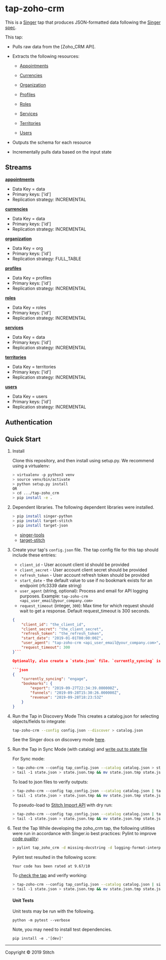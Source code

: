 # tap-zoho-crm

This is a [Singer](https://singer.io) tap that produces JSON-formatted data
following the [Singer
spec](https://github.com/singer-io/getting-started/blob/master/docs/SPEC.md).

This tap:

- Pulls raw data from the [Zoho_CRM API].
- Extracts the following resources:
    - [Appointments](https://www.zoho.com/crm/developer/docs/api/v8/get-appointments.html)

    - [Currencies](https://www.zoho.com/crm/developer/docs/api/v8/get-currencies-data.html)

    - [Organization](https://www.zoho.com/crm/developer/docs/api/v8/get-org-data.html)

    - [Profiles](https://www.zoho.com/crm/developer/docs/api/v8/get-profiles.html)

    - [Roles](https://www.zoho.com/crm/developer/docs/api/v8/get-roles.html)

    - [Services](https://www.zoho.com/crm/developer/docs/api/v8/get-services.html)

    - [Territories](https://www.zoho.com/crm/developer/docs/api/v8/territories.html)

    - [Users](https://www.zoho.com/crm/developer/docs/api/v8/get-users.html)

- Outputs the schema for each resource
- Incrementally pulls data based on the input state


## Streams


**[appointments](https://www.zoho.com/crm/developer/docs/api/v8/get-appointments.html)**
- Data Key = data
- Primary keys: ['id']
- Replication strategy: INCREMENTAL

**[currencies](https://www.zoho.com/crm/developer/docs/api/v8/get-currencies-data.html)**
- Data Key = data
- Primary keys: ['id']
- Replication strategy: INCREMENTAL

**[organization](https://www.zoho.com/crm/developer/docs/api/v8/get-org-data.html)**
- Data Key = org
- Primary keys: ['id']
- Replication strategy: FULL_TABLE

**[profiles](https://www.zoho.com/crm/developer/docs/api/v8/get-profiles.html)**
- Data Key = profiles
- Primary keys: ['id']
- Replication strategy: INCREMENTAL

**[roles](https://www.zoho.com/crm/developer/docs/api/v8/get-roles.html)**
- Data Key = roles
- Primary keys: ['id']
- Replication strategy: INCREMENTAL

**[services](https://www.zoho.com/crm/developer/docs/api/v8/get-services.html)**
- Data Key = data
- Primary keys: ['id']
- Replication strategy: INCREMENTAL

**[territories](https://www.zoho.com/crm/developer/docs/api/v8/territories.html)**
- Data Key = territories
- Primary keys: ['id']
- Replication strategy: INCREMENTAL

**[users](https://www.zoho.com/crm/developer/docs/api/v8/get-users.html)**
- Data Key = users
- Primary keys: ['id']
- Replication strategy: INCREMENTAL



## Authentication

## Quick Start

1. Install

    Clone this repository, and then install using setup.py. We recommend using a virtualenv:

    ```bash
    > virtualenv -p python3 venv
    > source venv/bin/activate
    > python setup.py install
    OR
    > cd .../tap-zoho_crm
    > pip install -e .
    ```
2. Dependent libraries. The following dependent libraries were installed.
    ```bash
    > pip install singer-python
    > pip install target-stitch
    > pip install target-json

    ```
    - [singer-tools](https://github.com/singer-io/singer-tools)
    - [target-stitch](https://github.com/singer-io/target-stitch)

3. Create your tap's `config.json` file.  The tap config file for this tap should include these entries:
   - `client_id` - User account client id should be provided
   - `client_secret` - User account client secret should be provided
   - `refresh_token` - User account refresh token should be provided
   - `start_date` - the default value to use if no bookmark exists for an endpoint (rfc3339 date string)
   - `user_agent` (string, optional): Process and email for API logging purposes. Example: `tap-zoho-crm <api_user_email@your_company.com>`
   - `request_timeout` (integer, `300`): Max time for which request should wait to get a response. Default request_timeout is 300 seconds.

    ```json
    {
        "client_id": "the_client_id",
        "client_secret": "the_client_secret",
        "refresh_token": "the_refresh_token",
        "start_date": "2019-01-01T00:00:00Z",
        "user_agent": "tap-zoho-crm <api_user_email@your_company.com>",
        "request_timeout": 300
    }```

    Optionally, also create a `state.json` file. `currently_syncing` is an optional attribute used for identifying the last object to be synced in case the job is interrupted mid-stream. The next run would begin where the last job left off.

    ```json
    {
        "currently_syncing": "engage",
        "bookmarks": {
            "export": "2019-09-27T22:34:39.000000Z",
            "funnels": "2019-09-28T15:30:26.000000Z",
            "revenue": "2019-09-28T18:23:53Z"
        }
    }
    ```

4. Run the Tap in Discovery Mode
    This creates a catalog.json for selecting objects/fields to integrate:
    ```bash
    tap-zoho-crm --config config.json --discover > catalog.json
    ```
   See the Singer docs on discovery mode
   [here](https://github.com/singer-io/getting-started/blob/master/docs/DISCOVERY_MODE.md#discovery-mode).

5. Run the Tap in Sync Mode (with catalog) and [write out to state file](https://github.com/singer-io/getting-started/blob/master/docs/RUNNING_AND_DEVELOPING.md#running-a-singer-tap-with-a-singer-target)

    For Sync mode:
    ```bash
    > tap-zoho-crm --config tap_config.json --catalog catalog.json > state.json
    > tail -1 state.json > state.json.tmp && mv state.json.tmp state.json
    ```
    To load to json files to verify outputs:
    ```bash
    > tap-zoho-crm --config tap_config.json --catalog catalog.json | target-json > state.json
    > tail -1 state.json > state.json.tmp && mv state.json.tmp state.json
    ```
    To pseudo-load to [Stitch Import API](https://github.com/singer-io/target-stitch) with dry run:
    ```bash
    > tap-zoho-crm --config tap_config.json --catalog catalog.json | target-stitch --config target_config.json --dry-run > state.json
    > tail -1 state.json > state.json.tmp && mv state.json.tmp state.json
    ```

6. Test the Tap
    While developing the zoho_crm tap, the following utilities were run in accordance with Singer.io best practices:
    Pylint to improve [code quality](https://github.com/singer-io/getting-started/blob/master/docs/BEST_PRACTICES.md#code-quality):
    ```bash
    > pylint tap_zoho_crm -d missing-docstring -d logging-format-interpolation -d too-many-locals -d too-many-arguments
    ```
    Pylint test resulted in the following score:
    ```bash
    Your code has been rated at 9.67/10
    ```

    To [check the tap](https://github.com/singer-io/singer-tools#singer-check-tap) and verify working:
    ```bash
    > tap-zoho-crm --config tap_config.json --catalog catalog.json | singer-check-tap > state.json
    > tail -1 state.json > state.json.tmp && mv state.json.tmp state.json
    ```

    #### Unit Tests

    Unit tests may be run with the following.

    ```
    python -m pytest --verbose
    ```

    Note, you may need to install test dependencies.

    ```
    pip install -e .'[dev]'
    ```
---

Copyright &copy; 2019 Stitch
